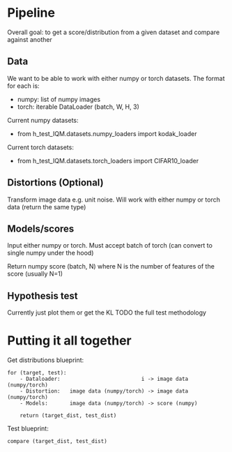 # Pipeline
Overall goal: to get a score/distribution from a given dataset and compare against another

## Data
We want to be able to work with either numpy or torch datasets. The format for each is:

 - numpy: list of numpy images
 - torch: iterable DataLoader (batch, W, H, 3)

 Current numpy datasets:
  - from h_test_IQM.datasets.numpy_loaders import kodak_loader

Current torch datasets:
  - from h_test_IQM.datasets.torch_loaders import CIFAR10_loader



## Distortions (Optional)
Transform image data e.g. unit noise. Will work with either numpy or torch data (return the same type)


## Models/scores
Input either numpy or torch. Must accept batch of torch (can convert to single numpy under the hood)

Return numpy score (batch, N) where N is the number of features of the score (usually N=1)


## Hypothesis test
Currently just plot them or get the KL
TODO the full test methodology



# Putting it all together

Get distributions blueprint:
```
for (target, test):
    - Dataloader:                          i -> image data (numpy/torch)
    - Distortion:   image data (numpy/torch) -> image data (numpy/torch)
    - Models:       image data (numpy/torch) -> score (numpy)

    return (target_dist, test_dist)
```

Test blueprint: 
```
compare (target_dist, test_dist)
```